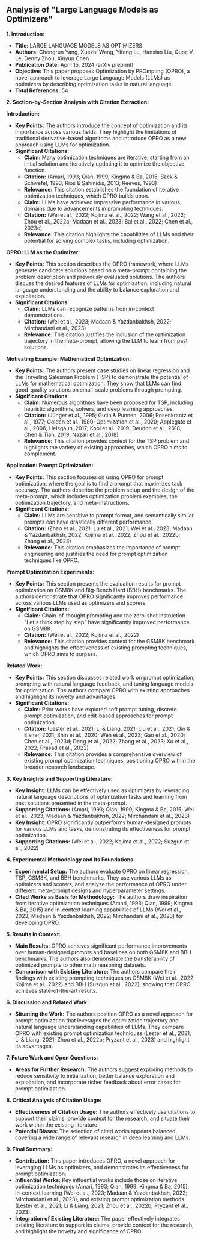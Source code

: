 ## Analysis of "Large Language Models as Optimizers"

**1. Introduction:**

- **Title:** LARGE LANGUAGE MODELS AS OPTIMIZERS
- **Authors:** Chengrun Yang, Xuezhi Wang, Yifeng Lu, Hanxiao Liu, Quoc V. Le, Denny Zhou, Xinyun Chen
- **Publication Date:** April 15, 2024 (arXiv preprint)
- **Objective:** This paper proposes Optimization by PROmpting (OPRO), a novel approach to leverage Large Language Models (LLMs) as optimizers by describing optimization tasks in natural language.
- **Total References:** 54

**2. Section-by-Section Analysis with Citation Extraction:**

**Introduction:**

- **Key Points:** The authors introduce the concept of optimization and its importance across various fields. They highlight the limitations of traditional derivative-based algorithms and introduce OPRO as a new approach using LLMs for optimization.
- **Significant Citations:**
    - **Claim:** Many optimization techniques are iterative, starting from an initial solution and iteratively updating it to optimize the objective function.
    - **Citation:** (Amari, 1993; Qian, 1999; Kingma & Ba, 2015; Bäck & Schwefel, 1993; Rios & Sahinidis, 2013; Reeves, 1993)
    - **Relevance:** This citation establishes the foundation of iterative optimization techniques, which OPRO builds upon.
    - **Claim:** LLMs have achieved impressive performance in various domains due to advancements in prompting techniques.
    - **Citation:** (Wei et al., 2022; Kojima et al., 2022; Wang et al., 2022; Zhou et al., 2022a; Madaan et al., 2023; Bai et al., 2022; Chen et al., 2023e)
    - **Relevance:** This citation highlights the capabilities of LLMs and their potential for solving complex tasks, including optimization.

**OPRO: LLM as the Optimizer:**

- **Key Points:** This section describes the OPRO framework, where LLMs generate candidate solutions based on a meta-prompt containing the problem description and previously evaluated solutions. The authors discuss the desired features of LLMs for optimization, including natural language understanding and the ability to balance exploration and exploitation.
- **Significant Citations:**
    - **Claim:** LLMs can recognize patterns from in-context demonstrations.
    - **Citation:** (Wei et al., 2023; Madaan & Yazdanbakhsh, 2022; Mirchandani et al., 2023)
    - **Relevance:** This citation justifies the inclusion of the optimization trajectory in the meta-prompt, allowing the LLM to learn from past solutions.

**Motivating Example: Mathematical Optimization:**

- **Key Points:** The authors present case studies on linear regression and the Traveling Salesman Problem (TSP) to demonstrate the potential of LLMs for mathematical optimization. They show that LLMs can find good-quality solutions on small-scale problems through prompting.
- **Significant Citations:**
    - **Claim:** Numerous algorithms have been proposed for TSP, including heuristic algorithms, solvers, and deep learning approaches.
    - **Citation:** (Jünger et al., 1995; Gutin & Punnen, 2006; Rosenkrantz et al., 1977; Golden et al., 1980; Optimization et al., 2020; Applegate et al., 2006; Helsgaun, 2017; Kool et al., 2019; Deudon et al., 2018; Chen & Tian, 2019; Nazari et al., 2018)
    - **Relevance:** This citation provides context for the TSP problem and highlights the variety of existing approaches, which OPRO aims to complement.

**Application: Prompt Optimization:**

- **Key Points:** This section focuses on using OPRO for prompt optimization, where the goal is to find a prompt that maximizes task accuracy. The authors describe the problem setup and the design of the meta-prompt, which includes optimization problem examples, the optimization trajectory, and meta-instructions.
- **Significant Citations:**
    - **Claim:** LLMs are sensitive to prompt format, and semantically similar prompts can have drastically different performance.
    - **Citation:** (Zhao et al., 2021; Lu et al., 2021; Wei et al., 2023; Madaan & Yazdanbakhsh, 2022; Kojima et al., 2022; Zhou et al., 2022b; Zhang et al., 2023)
    - **Relevance:** This citation emphasizes the importance of prompt engineering and justifies the need for prompt optimization techniques like OPRO.

**Prompt Optimization Experiments:**

- **Key Points:** This section presents the evaluation results for prompt optimization on GSM8K and Big-Bench Hard (BBH) benchmarks. The authors demonstrate that OPRO significantly improves performance across various LLMs used as optimizers and scorers.
- **Significant Citations:**
    - **Claim:** Chain-of-thought prompting and the zero-shot instruction "Let's think step by step" have significantly improved performance on GSM8K.
    - **Citation:** (Wei et al., 2022; Kojima et al., 2022)
    - **Relevance:** This citation provides context for the GSM8K benchmark and highlights the effectiveness of existing prompting techniques, which OPRO aims to surpass.

**Related Work:**

- **Key Points:** This section discusses related work on prompt optimization, prompting with natural language feedback, and tuning language models for optimization. The authors compare OPRO with existing approaches and highlight its novelty and advantages.
- **Significant Citations:**
    - **Claim:** Prior works have explored soft prompt tuning, discrete prompt optimization, and edit-based approaches for prompt optimization.
    - **Citation:** (Lester et al., 2021; Li & Liang, 2021; Liu et al., 2021; Qin & Eisner, 2021; Shin et al., 2020; Wen et al., 2023; Gao et al., 2020; Chen et al., 2023d; Deng et al., 2022; Zhang et al., 2023; Xu et al., 2022; Prasad et al., 2022)
    - **Relevance:** This citation provides a comprehensive overview of existing prompt optimization techniques, positioning OPRO within the broader research landscape.

**3. Key Insights and Supporting Literature:**

- **Key Insight:** LLMs can be effectively used as optimizers by leveraging natural language descriptions of optimization tasks and learning from past solutions presented in the meta-prompt.
- **Supporting Citations:** (Amari, 1993; Qian, 1999; Kingma & Ba, 2015; Wei et al., 2023; Madaan & Yazdanbakhsh, 2022; Mirchandani et al., 2023)
- **Key Insight:** OPRO significantly outperforms human-designed prompts for various LLMs and tasks, demonstrating its effectiveness for prompt optimization.
- **Supporting Citations:** (Wei et al., 2022; Kojima et al., 2022; Suzgun et al., 2022)

**4. Experimental Methodology and Its Foundations:**

- **Experimental Setup:** The authors evaluate OPRO on linear regression, TSP, GSM8K, and BBH benchmarks. They use various LLMs as optimizers and scorers, and analyze the performance of OPRO under different meta-prompt designs and hyperparameter settings.
- **Cited Works as Basis for Methodology:** The authors draw inspiration from iterative optimization techniques (Amari, 1993; Qian, 1999; Kingma & Ba, 2015) and in-context learning capabilities of LLMs (Wei et al., 2023; Madaan & Yazdanbakhsh, 2022; Mirchandani et al., 2023) for developing OPRO.

**5. Results in Context:**

- **Main Results:** OPRO achieves significant performance improvements over human-designed prompts and baselines on both GSM8K and BBH benchmarks. The authors also demonstrate the transferability of optimized prompts to other math reasoning datasets.
- **Comparison with Existing Literature:** The authors compare their findings with existing prompting techniques on GSM8K (Wei et al., 2022; Kojima et al., 2022) and BBH (Suzgun et al., 2022), showing that OPRO achieves state-of-the-art results.

**6. Discussion and Related Work:**

- **Situating the Work:** The authors position OPRO as a novel approach for prompt optimization that leverages the optimization trajectory and natural language understanding capabilities of LLMs. They compare OPRO with existing prompt optimization techniques (Lester et al., 2021; Li & Liang, 2021; Zhou et al., 2022b; Pryzant et al., 2023) and highlight its advantages.

**7. Future Work and Open Questions:**

- **Areas for Further Research:** The authors suggest exploring methods to reduce sensitivity to initialization, better balance exploration and exploitation, and incorporate richer feedback about error cases for prompt optimization.

**8. Critical Analysis of Citation Usage:**

- **Effectiveness of Citation Usage:** The authors effectively use citations to support their claims, provide context for the research, and situate their work within the existing literature.
- **Potential Biases:** The selection of cited works appears balanced, covering a wide range of relevant research in deep learning and LLMs.

**9. Final Summary:**

- **Contribution:** This paper introduces OPRO, a novel approach for leveraging LLMs as optimizers, and demonstrates its effectiveness for prompt optimization.
- **Influential Works:** Key influential works include those on iterative optimization techniques (Amari, 1993; Qian, 1999; Kingma & Ba, 2015), in-context learning (Wei et al., 2023; Madaan & Yazdanbakhsh, 2022; Mirchandani et al., 2023), and existing prompt optimization methods (Lester et al., 2021; Li & Liang, 2021; Zhou et al., 2022b; Pryzant et al., 2023).
- **Integration of Existing Literature:** The paper effectively integrates existing literature to support its claims, provide context for the research, and highlight the novelty and significance of OPRO. 
